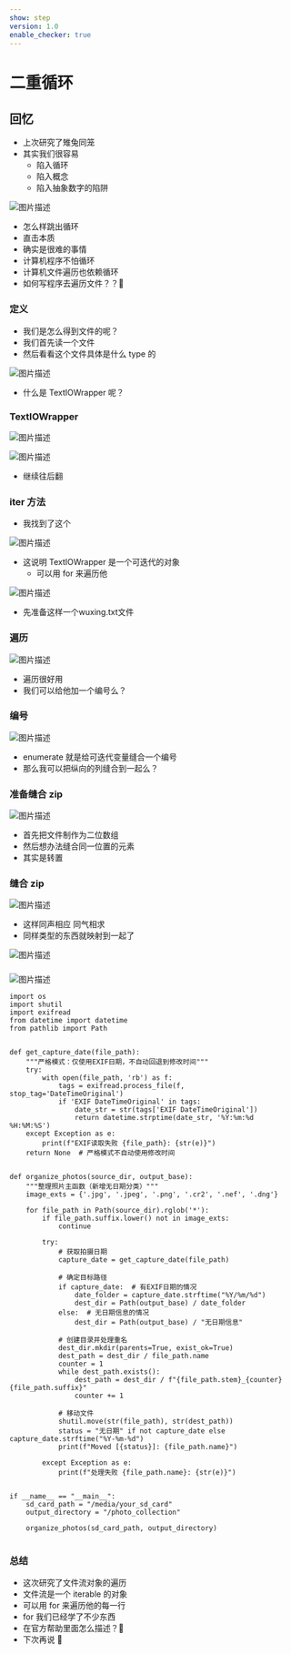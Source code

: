 ```yaml
---
show: step
version: 1.0
enable_checker: true
---
```


# 二重循环

## 回忆

- 上次研究了雉兔同笼
- 其实我们很容易
	- 陷入循环
	- 陷入概念
	- 陷入抽象数字的陷阱

![图片描述](https://doc.shiyanlou.com/courses/uid1190679-20221106-1667709560030)

- 怎么样跳出循环
- 直击本质
- 确实是很难的事情
- 计算机程序不怕循环
- 计算机文件遍历也依赖循环
- 如何写程序去遍历文件？？🤔

### 定义

- 我们是怎么得到文件的呢？
- 我们首先读一个文件
- 然后看看这个文件具体是什么 type 的

![图片描述](https://doc.shiyanlou.com/courses/uid1190679-20211011-1633956068396)

- 什么是 TextIOWrapper 呢？

### TextIOWrapper

![图片描述](https://doc.shiyanlou.com/courses/uid1190679-20211011-1633957157884)

![图片描述](https://doc.shiyanlou.com/courses/uid1190679-20211011-1633957166532)

- 继续往后翻

### iter 方法

- 我找到了这个

![图片描述](https://doc.shiyanlou.com/courses/uid1190679-20211011-1633957201999)

- 这说明 TextIOWrapper 是一个可迭代的对象
	- 可以用 for 来遍历他

![图片描述](https://doc.shiyanlou.com/courses/uid1190679-20230511-1683802629606)

- 先准备这样一个wuxing.txt文件

### 遍历

![图片描述](https://doc.shiyanlou.com/courses/uid1190679-20211011-1633957276251)

- 遍历很好用
- 我们可以给他加一个编号么？

### 编号

![图片描述](https://doc.shiyanlou.com/courses/uid1190679-20211011-1633957376053)

- enumerate 就是给可迭代变量缝合一个编号
- 那么我可以把纵向的列缝合到一起么？

### 准备缝合 zip

![图片描述](https://doc.shiyanlou.com/courses/uid1190679-20211011-1633958241633)

- 首先把文件制作为二位数组
- 然后想办法缝合同一位置的元素
- 其实是转置

### 缝合 zip

![图片描述](https://doc.shiyanlou.com/courses/uid1190679-20211011-1633958317886)

- 这样同声相应 同气相求
- 同样类型的东西就映射到一起了

![图片描述](https://doc.shiyanlou.com/courses/uid1190679-20211011-1633958585440)

### 
 ![图片描述](https://doc.shiyanlou.com/courses/3584/labs/234372/uid1190679-20250309-1741528873406/wm) 


```
import os
import shutil
import exifread
from datetime import datetime
from pathlib import Path


def get_capture_date(file_path):
    """严格模式：仅使用EXIF日期，不自动回退到修改时间"""
    try:
        with open(file_path, 'rb') as f:
            tags = exifread.process_file(f, stop_tag='DateTimeOriginal')
            if 'EXIF DateTimeOriginal' in tags:
                date_str = str(tags['EXIF DateTimeOriginal'])
                return datetime.strptime(date_str, '%Y:%m:%d %H:%M:%S')
    except Exception as e:
        print(f"EXIF读取失败 {file_path}: {str(e)}")
    return None  # 严格模式不自动使用修改时间


def organize_photos(source_dir, output_base):
    """整理照片主函数（新增无日期分类）"""
    image_exts = {'.jpg', '.jpeg', '.png', '.cr2', '.nef', '.dng'}

    for file_path in Path(source_dir).rglob('*'):
        if file_path.suffix.lower() not in image_exts:
            continue

        try:
            # 获取拍摄日期
            capture_date = get_capture_date(file_path)

            # 确定目标路径
            if capture_date:  # 有EXIF日期的情况
                date_folder = capture_date.strftime("%Y/%m/%d")
                dest_dir = Path(output_base) / date_folder
            else:  # 无日期信息的情况
                dest_dir = Path(output_base) / "无日期信息"

            # 创建目录并处理重名
            dest_dir.mkdir(parents=True, exist_ok=True)
            dest_path = dest_dir / file_path.name
            counter = 1
            while dest_path.exists():
                dest_path = dest_dir / f"{file_path.stem}_{counter}{file_path.suffix}"
                counter += 1

            # 移动文件
            shutil.move(str(file_path), str(dest_path))
            status = "无日期" if not capture_date else capture_date.strftime("%Y-%m-%d")
            print(f"Moved [{status}]: {file_path.name}")

        except Exception as e:
            print(f"处理失败 {file_path.name}: {str(e)}")


if __name__ == "__main__":
    sd_card_path = "/media/your_sd_card"
    output_directory = "/photo_collection"

    organize_photos(sd_card_path, output_directory)


```

### 总结

- 这次研究了文件流对象的遍历
- 文件流是一个 iterable 的对象
- 可以用 for 来遍历他的每一行
- for 我们已经学了不少东西
- 在官方帮助里面怎么描述？🤔
- 下次再说 👋
